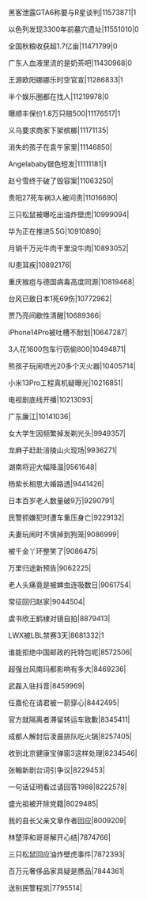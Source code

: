 黑客泄露GTA6称要与R星谈判|11573871|1

以色列发现3300年前墓穴遗址|11551010|0

全国秋粮收获超1.7亿亩|11471799|0

广东人血液里流的是奶茶吧|11430968|0

王源欧阳娜娜乐时空官宣|11286833|1

半个娱乐圈都在找人|11219978|0

曝顺丰保价1.8万只赔500|11176517|1

义乌要求商家下架槟榔|11171135|

消失的孩子在袁午家里|11146850|

Angelababy银色短发|11111181|1

赵兮雪终于破了毁容案|11063250|

贵阳27死车祸3人被问责|11016690|

三只松鼠被曝吃出油炸壁虎|10999094|

华为正在推进5.5G|10910890|

月销千万元牛肉干里没牛肉|10893052|

IU患耳疾|10892176|

重庆猴痘与德国病毒高度同源|10819468|

台风已致日本1死69伤|10772962|

贾乃亮间歇性清醒|10689366|

iPhone14Pro被吐槽不耐划|10647287|

3人花1600包车行窃偷800|10494871|

熊孩子玩闹喷光20多个灭火器|10405714|

小米13Pro工程真机疑曝光|10216851|

电视剧底线开播|10213093|

广东廉江|10141036|

女大学生因频繁掉发剃光头|9949357|

龙麻子赶赴涪陵山火现场|9936271|

湖南将迎大幅降温|9561648|

杨紫长相思大婚路透|9441426|

日本百岁老人数量破9万|9290791|

民警抓嫌犯时遭车重压身亡|9229132|

夫妻玩闹时不慎掉到狗笼|9086999|

被千金丫环整笑了|9086475|

万里归途新预告|9062225|

老人头痛竟是被蜱虫连吸数日|9061754|

常征回归赵家|9044504|

虞书欣王鹤棣对镜自拍|8879413|

LWX被LBL禁赛3天|8681332|1

谁能拒绝中国邮政的托特包呢|8572506|

超强台风南玛都影响有多大|8469236|

武磊入驻抖音|8459969|

任嘉伦在请君被一箭穿心|8442495|

官方就隔离者滞留转运车致歉|8345411|

成都人解封后凌晨排队吃火锅|8257405|

收到北京健康宝弹窗3这样处理|8234546|

张翰新剧台词引争议|8229453|

一句话证明看过请回答1988|8222578|

盛光祖被开除党籍|8029485|

我的县长父亲文章作者回应|8009209|

林楚萍和哥哥解开心结|7874766|

三只松鼠回应油炸壁虎事件|7872393|

百万元奢侈品家具疑是赝品|7844361|

送别民警程凯|7795514|

